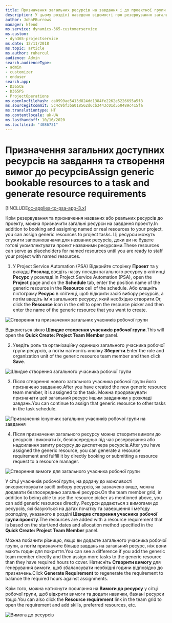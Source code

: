 ```yaml
---
title: Призначення загальних ресурсів на завдання і до проектної групи
description: У цьому розділі наведено відомості про резервування загальних ресурсів для завдань і проектних команд.
author: JohnPBurrows
manager: kfend
ms.service: dynamics-365-customerservice
ms.custom:
- dyn365-projectservice
ms.date: 12/11/2018
ms.topic: article
ms.author: ruhercul
audience: Admin
search.audienceType:
- admin
- customizer
- enduser
search.app:
- D365CE
- D365PS
- ProjectOperations
ms.openlocfilehash: ca0999ae5413d824dd1384fe2262e5226695a5f8
ms.sourcegitcommit: 5c4c9bf3ba018562d6cb3443c01d550489c415fa
ms.translationtype: HT
ms.contentlocale: uk-UA
ms.lasthandoff: 10/16/2020
ms.locfileid: "4086731"
---
```

# <a name="assign-generic-bookable-resources-to-a-task-and-generate-resource-requirements"></a><span data-ttu-id="57ba9-103">Призначення загальних доступних ресурсів на завдання та створення вимог до ресурсів</span><span class="sxs-lookup"><span data-stu-id="57ba9-103">Assign generic bookable resources to a task and generate resource requirements</span></span> 

[!INCLUDE[cc-applies-to-psa-app-3.x](../includes/cc-applies-to-psa-app-3x.md)]

<span data-ttu-id="57ba9-104">Крім резервування та призначення названих або реальних ресурсів до проекту, можна призначити загальні ресурси на завдання проекту.</span><span class="sxs-lookup"><span data-stu-id="57ba9-104">In addition to booking and assigning named or real resources to your project, you can assign generic resources to project tasks.</span></span> <span data-ttu-id="57ba9-105">Ці ресурси можуть служити заповнювачами для названих ресурсів, доки ви не будете готові укомплектувати проект названими ресурсами.</span><span class="sxs-lookup"><span data-stu-id="57ba9-105">These resources can serve as placeholders for named resources until you are ready to staff your project with named resources.</span></span> 

1. <span data-ttu-id="57ba9-106">У Project Service Automation (PSA) Відкрийте сторінку **Проект** та у вкладці **Розклад** введіть назву посади загального ресурсу в клітинці **Ресурс** у розкладі.</span><span class="sxs-lookup"><span data-stu-id="57ba9-106">In Project Service Automation (PSA), open the **Project** page and on the **Schedule** tab, enter the position name of the generic resource in the **Resource** cell of the schedule.</span></span> <span data-ttu-id="57ba9-107">Або клацніть піктограму **Ресурс** в клітинці, щоб відкрити засіб вибору ресурсів, а потім введіть ім'я загального ресурсу, який необхідно створити.</span><span class="sxs-lookup"><span data-stu-id="57ba9-107">Or, click the **Resource** icon in the cell to open the resource picker and then enter the name of the generic resource that you want to create.</span></span>

![Створення та призначення загальних учасників робочої групи](media/RM-how-to-9.png)

<span data-ttu-id="57ba9-109">Відкриється вікно **Швидке створення учасників робочої групи**.</span><span class="sxs-lookup"><span data-stu-id="57ba9-109">This will open the **Quick Create: Project Team Member** panel.</span></span> 

2. <span data-ttu-id="57ba9-110">Уведіть роль та організаційну одиницю загального учасника робочої групи ресурсів, а потім натисніть кнопку **Зберегти**.</span><span class="sxs-lookup"><span data-stu-id="57ba9-110">Enter the role and organization unit of the generic resource team member and then click **Save**.</span></span>

![Швидке створення загального учасника робочої групи](media/RM-how-to-10.png)

3. <span data-ttu-id="57ba9-112">Після створення нового загального учасника робочої групи його призначено завданню.</span><span class="sxs-lookup"><span data-stu-id="57ba9-112">After you have created the new generic resource team member, it is assigned to the task.</span></span> <span data-ttu-id="57ba9-113">Можна продовжувати призначати цей загальний ресурс іншим завданням у розкладі завдань.</span><span class="sxs-lookup"><span data-stu-id="57ba9-113">You can continue to assign that generic resource to other tasks in the task schedule.</span></span>

![Призначення існуючих загальних учасників робочої групи на завдання](media/RM-how-to-11.png)

4. <span data-ttu-id="57ba9-115">Після призначення загального ресурсу можна створити вимоги до ресурсів і виконати їх, безпосередньо під час резервування або надсилання запиту ресурсу до диспетчера ресурсів.</span><span class="sxs-lookup"><span data-stu-id="57ba9-115">After you have assigned the generic resource, you can generate a resource requirement and fulfill it by directly booking or submitting a resource request to a resource manager.</span></span>

![Створення вимоги для загального учасника робочої групи](media/RM-how-to-12.png)

<span data-ttu-id="57ba9-117">У сітці учасників робочої групи, на додачу до можливості використовувати засіб вибору ресурсів, як зазначено вище, можна додавати безпосередньо загальні ресурси.</span><span class="sxs-lookup"><span data-stu-id="57ba9-117">On the team member grid, in addition to being able to use the resource picker as mentioned above, you can add generic resources directly.</span></span> <span data-ttu-id="57ba9-118">Ресурси додаються з вимогами до ресурсів, які базуються на датах початку та завершення і методу розподілу, указаного в розділі **Швидке створення учасника робочої групи проекту**.</span><span class="sxs-lookup"><span data-stu-id="57ba9-118">The resources are added with a resource requirement that is based on the start/end dates and allocation method specified in the **Quick Create: Project Team Member** panel.</span></span>

<span data-ttu-id="57ba9-119">Можна побачити різницю, якщо ви додасте загального учасника робочої групи, а потім призначите більше завдань на загальний ресурс, ніж вони мають годин для покриття.</span><span class="sxs-lookup"><span data-stu-id="57ba9-119">You can see a difference if you add the generic team member directly and then assign more tasks to the generic resource than they have required hours to cover.</span></span> <span data-ttu-id="57ba9-120">Натисніть **Створити вимогу** для генерування вимоги, щоб збалансувати необхідні години відповідно до призначень.</span><span class="sxs-lookup"><span data-stu-id="57ba9-120">Click **Generate Requirement** to regenerate the requirement to balance the required hours against assignments.</span></span>

<span data-ttu-id="57ba9-121">Крім того, можна натиснути посилання на **Вимоги до ресурсу** у сітці робочої групи, щоб відкрити вимоги та додати навички, бажані ресурси тощо.</span><span class="sxs-lookup"><span data-stu-id="57ba9-121">You can also click the **Resource requirement** link in the team grid to open the requirement and add skills, preferred resources, etc.</span></span>

![Вимога до ресурсів](media/RM-how-to-13.png)

